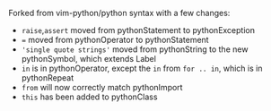 Forked from vim-python/python syntax with a few changes:

* `raise`,`assert` moved from pythonStatement to pythonException
* `=` moved from pythonOperator to pythonStatement
* `'single quote strings'` moved from pythonString to the new pythonSymbol, which extends Label
* `in` is in pythonOperator, except the `in` from `for .. in`, which is in pythonRepeat
* `from` will now correctly match pythonImport
* `this` has been added to pythonClass
